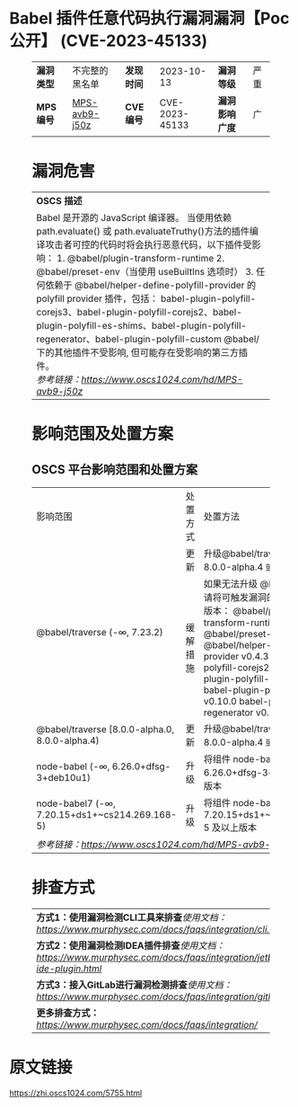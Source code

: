 # Babel 插件任意代码执行漏洞漏洞【Poc公开】 (CVE-2023-45133)
<figure class="wp-block-table">
    <table>
        <tbody>
        <tr>
            <td><strong>漏洞类型</strong></td>
            <td>不完整的黑名单</td>
            <td><strong>发现时间</strong></td>
            <td>2023-10-13</td>
            <td><strong>漏洞等级</strong></td>
            <td>严重</td>
        </tr>
        <tr>
            <td><strong>MPS编号</strong></td>
            <td><a href="https://www.oscs1024.com/hd/MPS-avb9-j50z">MPS-avb9-j50z</a></td>
            <td><strong>CVE编号</strong></td>
            <td>CVE-2023-45133</td>
            <td><strong>漏洞影响广度</strong></td>
            <td>广</td>
        </tr>
        </tbody>
    </table>
</figure>


<figure class="wp-block-table">
    <h1 class="wp-block-heading">漏洞危害</h1>
    <table>
        <tbody>
        <tr>
            <td><strong>OSCS 描述</strong></td>
        </tr>
        <tr>
            <td>Babel 是开源的 JavaScript 编译器。
当使用依赖 path.evaluate() 或 path.evaluateTruthy()方法的插件编译攻击者可控的代码时将会执行恶意代码，以下插件受影响：
1. @babel/plugin-transform-runtime
2. @babel/preset-env（当使用 useBuiltIns 选项时）
3. 任何依赖于 @babel/helper-define-polyfill-provider 的 polyfill provider 插件，包括： babel-plugin-polyfill-corejs3、babel-plugin-polyfill-corejs2、babel-plugin-polyfill-es-shims、babel-plugin-polyfill-regenerator、babel-plugin-polyfill-custom
@babel/下的其他插件不受影响, 但可能存在受影响的第三方插件。<br><em>参考链接：<a
                    href="https://www.oscs1024.com/hd/MPS-avb9-j50z">https://www.oscs1024.com/hd/MPS-avb9-j50z</a></em>
            </td>
        </tr>
        </tbody>
    </table>
</figure>


<figure class="wp-block-table alignleft">
    <h1 class="wp-block-heading">影响范围及处置方案</h1>
    <h2 class="wp-block-heading"><strong>OSCS</strong> <strong>平台影响范围和处置方案</strong></h2>
    <table>
        <tbody>
        <tr>
            <td>影响范围</td>
            <td>处置方式</td>
            <td>处置方法</td>
        </tr>
        <tr><td rowspan="2">@babel/traverse (-∞, 7.23.2)</td><td>更新</td><td>升级@babel/traverse到 7.23.2、8.0.0-alpha.4 或更高版本</td></tr><tr><td>缓解措施</td><td>如果无法升级 @babel/traverse ，请将可触发漏洞的组件升级至安全版本：
@babel/plugin-transform-runtime v7.23.2
@babel/preset-env v7.23.2
@babel/helper-define-polyfill-provider v0.4.3
babel-plugin-polyfill-corejs2 v0.4.6
babel-plugin-polyfill-corejs3 v0.8.5
babel-plugin-polyfill-es-shims v0.10.0
babel-plugin-polyfill-regenerator v0.5.3</td></tr><tr><td rowspan="1">@babel/traverse [8.0.0-alpha.0, 8.0.0-alpha.4)</td><td>更新</td><td>升级@babel/traverse到 7.23.2、8.0.0-alpha.4 或更高版本</td></tr><tr><td rowspan="1">node-babel (-∞, 6.26.0+dfsg-3+deb10u1)</td><td>升级</td><td>将组件 node-babel 升级至 6.26.0+dfsg-3+deb10u1 及以上版本</td></tr><tr><td rowspan="1">node-babel7 (-∞, 7.20.15+ds1+~cs214.269.168-5)</td><td>升级</td><td>将组件 node-babel7 升级至 7.20.15+ds1+~cs214.269.168-5 及以上版本</td></tr>
        <tr>
            <td colspan="3"><em>参考链接：</em><em><a
                    href="https://www.oscs1024.com/hd/MPS-avb9-j50z">https://www.oscs1024.com/hd/MPS-avb9-j50z</a></em></td>
        </tr>
        </tbody>
    </table>
</figure>


<figure class="wp-block-table">
    <h1 class="wp-block-heading">排查方式</h1>
    <table>
        <tbody>
        <tr>
            <td><strong>方式1：使用漏洞检测CLI工具来排查</strong><em>使用文档：<a
                    href="https://www.murphysec.com/docs/faqs/integration/cli.html">https://www.murphysec.com/docs/faqs/integration/cli.html</a></em>
            </td>
        </tr>
        <tr>
            <td><strong>方式2：使用漏洞检测IDEA插件排查</strong><em>使用文档：<a
                    href="https://www.murphysec.com/docs/faqs/integration/jetbrains-ide-plugin.html">https://www.murphysec.com/docs/faqs/integration/jetbrains-ide-plugin.html</a></em>
            </td>
        </tr>
        <tr>
            <td><strong>方式3：接入GitLab进行漏洞检测排查</strong><em>使用文档：<a
                    href="https://www.murphysec.com/docs/faqs/integration/gitlab.html">https://www.murphysec.com/docs/faqs/integration/gitlab.html</a></em>
            </td>
        </tr>
        <tr>
            <td><strong>更多排查方式：</strong><em><a
                    href="https://www.murphysec.com/docs/faqs/integration/">https://www.murphysec.com/docs/faqs/integration/</a></em>
            </td>
        </tr>
        </tbody>
    </table>
</figure>
<h1>原文链接</h1>
<p><a href="https://zhi.oscs1024.com/5755.html">https://zhi.oscs1024.com/5755.html</a></p>